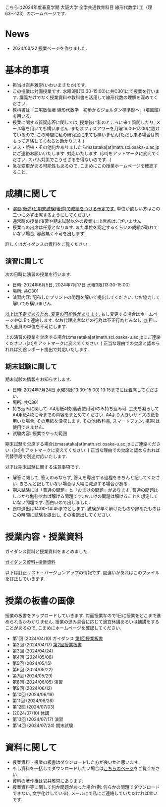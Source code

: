 

 こちらは2024年度春夏学期 大阪大学 全学共通教育科目 線形代数学I 工（理63〜123）のホームページです.
 
# News
- 2024/03/22 授業ページを作りました.

<!--
- 2024/02/01 皆様の成績を確定しました. 半年間ありがとうございました.
- 2024/01/11 期末試験の情報を更新しました　. 
- 2023/12/15 休講情報を更新しました. 
- 2023/11/09 休講情報を更新しました. 
- 2023/10/04 ガイダンスと授業の資料をアップロードしました. 
-->


# 基本的事項

- 担当は岩井雅崇(いわいまさたか)です.
- この授業は対面授業です. 水曜3限(13:30-15:00)に共C301にて授業を行います. 講義だけでなく授業資料や教科書を活用して線形代数の理解を深めてください.
- 教科書は「三宅敏恒著 線形代数学　初歩からジョルダン標準形へ」(培風館)を⽤いる.
- 授業に関する質疑応答に関しては, 授業後に私のところに来て質問したり, メール等を用いても構いません. またオフィスアワーを月曜16:00-17:00に設けているので, この時間に私の研究室に来ても構いません(ただし来る場合は前もって連絡してくれると助かります.)
- ミス・誤植・その他何かありましたらmasataka[at]math.sci.osaka-u.ac.jpにご連絡お願いいたします. 対応いたします. ([at]をアットマークに変えてください. スパム対策でこうせざるを得ないのです...)
- 急な変更がある可能性もあるので, こまめにこの授業ホームページを確認すること.


# 成績に関して

- <u>演習(後述)と期末試験(後述)で成績をつける予定です.</u> 単位が欲しい方はこの二つに必ず出席するようにしてください. 
- 通常時の授業(演習や期末試験以外の授業)に出席点はございません.
- 授業への出席は任意となります. また単位を認定するくらいの成績が取れていない場合, 容赦無く不可を出します. 

詳しくはガイダンスの資料をご覧ください.

## 演習に関して

次の日時に演習の授業を行います. 
- 日時: 2024年6月5日, 2024年7月17日 水曜3限(13:30-15:00)
- 場所: 共C301
- 演習内容: 配布したプリントの問題を解いて提出してください. なお協力して解いても構いません. 

<u>以上は予定であるため, 変更の可能性があります. </u> もし変更する場合はホームページやCLEで連絡します. 
なお代理出席などの行為は不正行為とみなし, 加担した人全員の単位を不可にします.

上の演習の授業を欠席する場合はmasataka[at]math.sci.osaka-u.ac.jpにご連絡ください. ([at]をアットマークに変えてください. ) 正当な理由での欠席と認められれば別途レポート提出で対応いたします.  

## 期末試験に関して

期末試験の情報をお知らせします. 

- 日時: 2024年7月24日 水曜3限(13:30-15:00) 13:15までには着席してください.
- 場所: 共C301
- 持ち込みに関して:  A4用紙4枚(裏表使用可)のみ持ち込み可. 工夫を凝らしてA4用紙4枚に今までの内容をまとめてください. A4より大きいサイズの紙を用いた場合, その用紙を没収します. その他(教科書, スマートフォン, 携帯)は使用できません.
- 試験内容: 授業でやった範囲

期末試験を欠席する場合はmasataka[at]math.sci.osaka-u.ac.jpにご連絡ください. ([at]をアットマークに変えてください. ) 正当な理由での欠席と認められれば代替手段で別途対応いたします.  

以下は期末試験に関する注意事項です.
- 解答に関して, 答えのみならず, 答えを導出する過程をきちんと記してください. きちんと記していない場合は大幅に減点する場合がある.
- 期末試験には「普通の問題」と「おまけの問題」があります. 普通の問題はしっかり勉強すれば解ける問題です. おまけの問題は解けることを想定していない問題です. 面白いので出しました.  
- 途中退出は14:00-14:45までとします. 試験が早く解けたものや諦めたものはこの時間に試験を提出し, その後退出してください. 

<!--
## 期末試験の解答と講評

期末試験の採点を確定させました. 期末試験の問題と解答はこちらです.

- [期末試験問題](https://masataka123.github.io/2023_winter_linearalgebra/material/0_期末試験_20240125.pdf) 
- [期末試験解答](https://masataka123.github.io/2023_winter_linearalgebra/material/0_期末試験_20240125解答.pdf)

採点の講評は以下の通りです.

- 平均点76.3点です. 全体的によくできていました. 個人的には「行列の対角化」と「掃き出し法による連立一次方程式の解き方」ができていれば線形代数に関しては大丈夫だと思います. 
- 問題1-4に関しては演習問題とほぼ同じです. 問題2で「対角化できない」と答えた人や, 問題4で「解が存在しない」と答えた人が意外にもいました. 私はそこまで性格が悪い人間ではございません. ですのでこういった問題では大抵の場合は"対角化できる"し, "解は存在"します. 
- 問題2の対角化で固有値1の固有ベクトルを(0,0)としている人が多かったです. 固有ベクトルは(0,0)で取ってはダメです.
- 問題5の正答率が高くて驚きました. このような問題は数学科の大学院の試験で出るので, 皆さんはそれくらい理解していると言えます. 
- 問題6はdetの性質に気付けば計算不要でできる問題です. 
- おまけ問題の出典は[とっておきの数学パズル](https://www.amazon.co.jp/とっておきの数学パズル-ピーター-ウィンクラー/dp/4535786399)という本からです. この問題は解けなくても大丈夫です. (多分数学者でも解けない人は多くいると思います. ) 3人くらいがいい解答をしてました. 
-->


# 授業内容・授業資料

ガイダンス資料と授業資料をまとめました. 

[ガイダンス資料+授業資料](https://masataka123.github.io/2024_summer_linear_algebra/material/0_線形代数_2024.pdf)

以下は訂正リスト・バージョンアップの情報です. 間違いがあればこのファイルを訂正していきます. 


# 授業の板書の画像
授業の板書をアップロードしていきます.  対面授業なので1日に授業をどこまで進められるかわかりません. 授業の進み具合に応じて適宜休講あるいは補講をすることがあるので, こまめにホームページを確認してください. 

- 第1回 (2024/04/10) ガイダンス [第1回授業板書](https://masataka123.github.io/2024_summer_linear_algebra/material/1_授業板書.pdf)
- 第2回 (2024/04/17) [第2回授業板書](https://masataka123.github.io/2024_summer_linear_algebra/material/2_授業板書.pdf)
- 第3回 (2024/04/24) 
- 第4回 (2024/05/08) 
- 第5回 (2024/05/15) 
- 第6回 (2024/05/22) 
- 第7回 (2024/05/29) 
- 第8回 (2024/06/05) 演習
- 第9回 (2024/06/12) 
- 第10回 (2024/06/19) 
- 第11回 (2024/06/26) 
- 第12回 (2024/07/03) 
-  (2024/07/10) 休講
- 第13回 (2024/07/17) 演習
- 第14回 (2024/07/24) 期末試験


<!--
- 第1回 (2023/10/05). [第1回授業板書](https://masataka123.github.io/2023_winter_linearalgebra/material/1_授業板書.pdf)
- 第2回 (2023/10/12).  [第2回授業板書](https://masataka123.github.io/2023_winter_linearalgebra/material/2_授業板書.pdf)
- 第3回 (2023/10/19).  [第3回授業板書](https://masataka123.github.io/2023_winter_linearalgebra/material/3_授業板書.pdf)
- 第4回 (2023/10/26).  [第4回授業板書](https://masataka123.github.io/2023_winter_linearalgebra/material/4_授業板書.pdf)
- 第5回 (2023/11/09).  [第5回授業板書](https://masataka123.github.io/2023_winter_linearalgebra/material/5_授業板書.pdf)
- 第6回 (2023/11/16).   [演習問題](https://masataka123.github.io/2023_winter_linearalgebra/material/0_演習問題1_20231116.pdf) [演習問題解答](https://masataka123.github.io/2023_winter_linearalgebra/material/0_演習問題1_20231116解答.pdf)
- 第7回 (2023/11/28) [第7回授業板書](https://masataka123.github.io/2023_winter_linearalgebra/material/6_授業板書.pdf)
- (2023/11/30). 休講.
- 第8回 (2023/12/07).  [第8回授業板書](https://masataka123.github.io/2023_winter_linearalgebra/material/8_授業板書.pdf)
- 第9回 (2023/12/14).  [第9回授業板書](https://masataka123.github.io/2023_winter_linearalgebra/material/9_授業板書.pdf)
- 第10回 (2023/12/21). [第10回授業板書](https://masataka123.github.io/2023_winter_linearalgebra/material/10_授業板書.pdf)
-  (2024/01/04).  休講 
- 第11回 (2024/01/11).  [演習問題](https://masataka123.github.io/2023_winter_linearalgebra/material/0_演習問題2_20240111.pdf) [演習問題解答](https://masataka123.github.io/2023_winter_linearalgebra/material/0_演習問題2_20240111解答.pdf)
-  (2024/01/18).  休講 
-  (2024/01/25) 期末試験 [期末試験問題](https://masataka123.github.io/2023_winter_linearalgebra/material/0_期末試験_20240125.pdf) [期末試験解答](https://masataka123.github.io/2023_winter_linearalgebra/material/0_期末試験_20240125解答.pdf)
-->

# 資料に関して

- 授業資料・授業の板書はダウンロードした方が良いかと思います.
- もし資料を一括してダウンロードしたい場合は[こちらのページ](https://github.com/masataka123/2023_winter_linearalgebra/tree/master/material)をご覧ください.
- 資料の著作権は岩井雅崇にあります. 
- 授業資料等に関して何か問題があった場合(例: 何らかの問題でダウンロードできない, 文字化けしている), メールにて私にご連絡していただければ幸いです.

<!--
# その他 
(2020/11/16 時点) 
 ~~のホームページ上で授業資料を見ると日本語が表示されない現象が見られます. 
おそらくgithubの方に問題があるようで, 現状で打つ手はありません. (twitterで調べてみると, 同様の現象があって困っている人がいました. slideshareでも同様の問題が生じていたこともあり, それと同じらしいです. 文字コードによる問題?)
もし何か改善策を知っている方は, メールにてご連絡していただければ幸いです.~~

# 成績の付け方の補足. 
中間レポートと期末レポートでつける予定ですが, 一応上の人にまだ確認中です.
おそらく大丈夫ですが, 急な変更もございますので, このホームページで最新情報を確認して下さい.
他にも上の人からの要請等あった場合は変更がある可能性があるので, こまめに最新情報を確認して下さい.
-->
